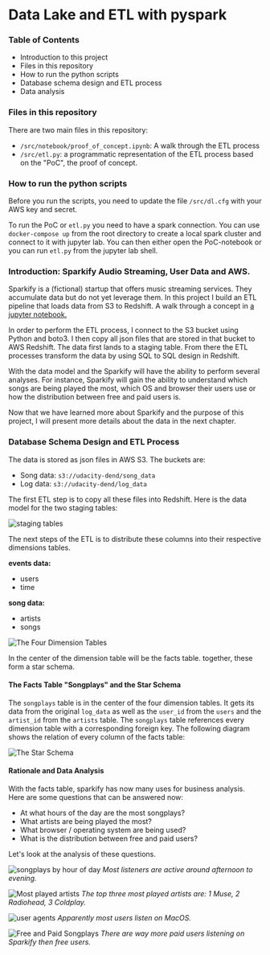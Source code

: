 # Data Lake and ETL with pyspark

### Table of Contents
- Introduction to this project
- Files in this repository
- How to run the python scripts
- Database schema design and ETL process
- Data analysis

### Files in this repository

There are two main files in this repository:

- `/src/notebook/proof_of_concept.ipynb`: A walk through the ETL process
- `/src/etl.py`: a programmatic representation of the ETL process based on the "PoC", the proof of concept.

### How to run the python scripts

Before you run the scripts, you need to update the file `/src/dl.cfg` with your AWS key and secret.

To run the PoC or `etl.py` you need to have a spark connection. You can use `docker-compose up` from the root directory to create a local spark cluster and connect to it with jupyter lab. You can then either open the PoC-notebook or you can run `etl.py` from the jupyter lab shell. 

### Introduction: Sparkify Audio Streaming, User Data and AWS.

Sparkify is a (fictional) startup that offers music streaming services. They accumulate 
data but do not yet leverage them. In this project I build an
ETL pipeline that loads data from S3 to Redshift. A walk through a concept in [a jupyter notebook.](./notebooks/Sample_Loads.ipynb) 

In order to perform the ETL process, I connect to the S3 bucket using Python and boto3. I then copy all json files that are stored in that bucket to AWS Redshift.
The data first lands to a staging table. From there the ETL processes transform the data by using SQL to SQL design in Redshift. 

With the data model and the Sparkify will have the ability to perform several analyses.
For instance, Sparkify will gain the ability to understand which songs are being played
the most, which OS and browser their users use or how the distribution between free
and paid users is.

Now that we have learned more about Sparkify and the purpose of this project, 
I will present more details about the data in the next chapter.

### Database Schema Design and ETL Process

The data is stored as json files in AWS S3. The buckets are:

- Song data: `s3://udacity-dend/song_data`
- Log data: `s3://udacity-dend/log_data`

The first ETL step is to copy all these files into Redshift. Here is the data model for the two staging tables:

![staging tables](documentation/images/original_data.png)

The next steps of the ETL is to distribute these columns into their respective dimensions tables. 

__events data:__
- users
- time

__song data:__
- artists
- songs

![The Four Dimension Tables](documentation/images/schemas/dimension_tables.png)

In the center of the dimension table will be the facts table. together, these form
a star schema.

#### The Facts Table "Songplays" and the Star Schema

The `songplays` table is in the center of the four dimension tables. It gets its
data from the original `log_data` as well as the `user_id` from the `users` and the 
`artist_id` from the `artists` table. The `songplays` table references every dimension 
table with a corresponding foreign key. The following diagram shows the relation
of every column of the facts table:

![The Star Schema](documentation/images/schemas/songplays.png)

#### Rationale and Data Analysis

With the facts table, sparkify has now many uses for business analysis. Here are some questions that can
be answered now:

- At what hours of the day are the most songplays?
- What artists are being played the most?
- What browser / operating system are being used?
- What is the distribution between free and paid users?

Let's look at the analysis of these questions.

![songplays by hour of day](documentation/data_analysis/songplays_by_hour_of_day.png)
_Most listeners are active around afternoon to evening._

![Most played artists](documentation/data_analysis/most_played_artists.png)
_The top three most played artists are: 1 Muse, 2 Radiohead, 3 Coldplay._

![user agents](documentation/data_analysis/user_agents.png)
_Apparently most users listen on MacOS._

![Free and Paid Songplays](documentation/data_analysis/free_and_paid_songplays.png)
_There are way more paid users listening on Sparkify then free users._

